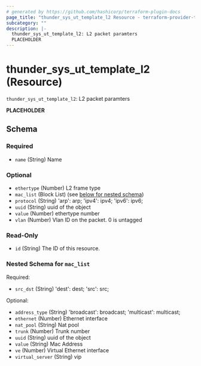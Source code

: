 ```yaml
---
# generated by https://github.com/hashicorp/terraform-plugin-docs
page_title: "thunder_sys_ut_template_l2 Resource - terraform-provider-thunder"
subcategory: ""
description: |-
  thunder_sys_ut_template_l2: L2 packet paramters
  PLACEHOLDER
---
```


# thunder_sys_ut_template_l2 (Resource)

`thunder_sys_ut_template_l2`: L2 packet paramters

__PLACEHOLDER__



<!-- schema generated by tfplugindocs -->
## Schema

### Required

- `name` (String) Name

### Optional

- `ethertype` (Number) L2 frame type
- `mac_list` (Block List) (see [below for nested schema](#nestedblock--mac_list))
- `protocol` (String) 'arp': arp; 'ipv4': ipv4; 'ipv6': ipv6;
- `uuid` (String) uuid of the object
- `value` (Number) ethertype number
- `vlan` (Number) Vlan ID on the packet. 0 is untagged

### Read-Only

- `id` (String) The ID of this resource.

<a id="nestedblock--mac_list"></a>
### Nested Schema for `mac_list`

Required:

- `src_dst` (String) 'dest': dest; 'src': src;

Optional:

- `address_type` (String) 'broadcast': broadcast; 'multicast': multicast;
- `ethernet` (Number) Ethernet interface
- `nat_pool` (String) Nat pool
- `trunk` (Number) Trunk number
- `uuid` (String) uuid of the object
- `value` (String) Mac Address
- `ve` (Number) Virtual Ethernet interface
- `virtual_server` (String) vip



